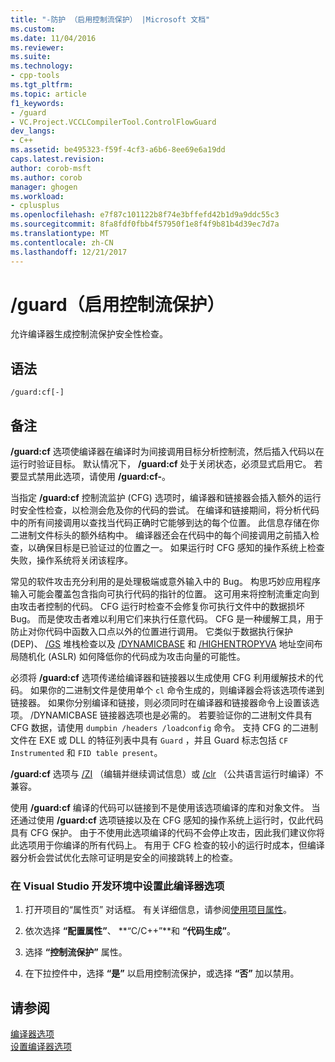 ```yaml
---
title: "-防护 （启用控制流保护） |Microsoft 文档"
ms.custom: 
ms.date: 11/04/2016
ms.reviewer: 
ms.suite: 
ms.technology:
- cpp-tools
ms.tgt_pltfrm: 
ms.topic: article
f1_keywords:
- /guard
- VC.Project.VCCLCompilerTool.ControlFlowGuard
dev_langs:
- C++
ms.assetid: be495323-f59f-4cf3-a6b6-8ee69e6a19dd
caps.latest.revision: 
author: corob-msft
ms.author: corob
manager: ghogen
ms.workload:
- cplusplus
ms.openlocfilehash: e7f87c101122b8f74e3bffefd42b1d9a9ddc55c3
ms.sourcegitcommit: 8fa8fdf0fbb4f57950f1e8f4f9b81b4d39ec7d7a
ms.translationtype: MT
ms.contentlocale: zh-CN
ms.lasthandoff: 12/21/2017
---
```

# <a name="guard-enable-control-flow-guard"></a>/guard（启用控制流保护）
允许编译器生成控制流保护安全性检查。  
  
## <a name="syntax"></a>语法  
  
```  
/guard:cf[-]  
```  
  
## <a name="remarks"></a>备注  
 **/guard:cf** 选项使编译器在编译时为间接调用目标分析控制流，然后插入代码以在运行时验证目标。 默认情况下， **/guard:cf** 处于关闭状态，必须显式启用它。 若要显式禁用此选项，请使用 **/guard:cf-**。  
  
 当指定 **/guard:cf** 控制流监护 (CFG) 选项时，编译器和链接器会插入额外的运行时安全性检查，以检测会危及你的代码的尝试。 在编译和链接期间，将分析代码中的所有间接调用以查找当代码正确时它能够到达的每个位置。 此信息存储在你二进制文件标头的额外结构中。 编译器还会在代码中的每个间接调用之前插入检查，以确保目标是已验证过的位置之一。 如果运行时 CFG 感知的操作系统上检查失败，操作系统将关闭该程序。  
  
 常见的软件攻击充分利用的是处理极端或意外输入中的 Bug。 构思巧妙应用程序输入可能会覆盖包含指向可执行代码的指针的位置。 这可用来将控制流重定向到由攻击者控制的代码。 CFG 运行时检查不会修复你可执行文件中的数据损坏 Bug。 而是使攻击者难以利用它们来执行任意代码。 CFG 是一种缓解工具，用于防止对你代码中函数入口点以外的位置进行调用。 它类似于数据执行保护 (DEP)、  [/GS](../../build/reference/gs-buffer-security-check.md) 堆栈检查以及 [/DYNAMICBASE](../../build/reference/dynamicbase-use-address-space-layout-randomization.md) 和 [/HIGHENTROPYVA](../../build/reference/highentropyva-support-64-bit-aslr.md) 地址空间布局随机化 (ASLR) 如何降低你的代码成为攻击向量的可能性。  
  
 必须将 **/guard:cf** 选项传递给编译器和链接器以生成使用 CFG 利用缓解技术的代码。 如果你的二进制文件是使用单个 `cl` 命令生成的，则编译器会将该选项传递到链接器。 如果你分别编译和链接，则必须同时在编译器和链接器命令上设置该选项。 /DYNAMICBASE 链接器选项也是必需的。 若要验证你的二进制文件具有 CFG 数据，请使用 `dumpbin /headers /loadconfig` 命令。 支持 CFG 的二进制文件在 EXE 或 DLL 的特征列表中具有 `Guard` ，并且 Guard 标志包括 `CF Instrumented` 和 `FID table present`。  
  
 **/guard:cf** 选项与 [/ZI](../../build/reference/z7-zi-zi-debug-information-format.md) （编辑并继续调试信息）或 [/clr](../../build/reference/clr-common-language-runtime-compilation.md) （公共语言运行时编译）不兼容。  
  
 使用 **/guard:cf** 编译的代码可以链接到不是使用该选项编译的库和对象文件。 当还通过使用 **/guard:cf** 选项链接以及在 CFG 感知的操作系统上运行时，仅此代码具有 CFG 保护。 由于不使用此选项编译的代码不会停止攻击，因此我们建议你将此选项用于你编译的所有代码上。 有用于 CFG 检查的较小的运行时成本，但编译器分析会尝试优化去除可证明是安全的间接跳转上的检查。  
  
### <a name="to-set-this-compiler-option-in-the-visual-studio-development-environment"></a>在 Visual Studio 开发环境中设置此编译器选项  
  
1.  打开项目的“属性页”  对话框。 有关详细信息，请参阅[使用项目属性](../../ide/working-with-project-properties.md)。  
  
2.  依次选择 **“配置属性”**、 **“C/C++”**和 **“代码生成”**。  
  
3.  选择 **“控制流保护”** 属性。  
  
4.  在下拉控件中，选择 **“是”** 以启用控制流保护，或选择 **“否”** 加以禁用。  
  
## <a name="see-also"></a>请参阅  
 [编译器选项](../../build/reference/compiler-options.md)   
 [设置编译器选项](../../build/reference/setting-compiler-options.md)